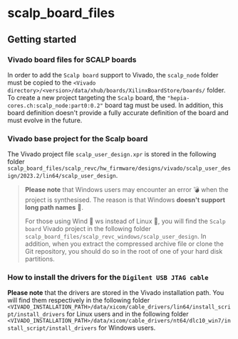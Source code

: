 # scalp_board_files

## Getting started

### Vivado board files for SCALP boards

In order to add the ```Scalp board``` support to Vivado, the ```scalp_node``` folder must be copied to the ```<Vivado directory>/<version>/data/xhub/boards/XilinxBoardStore/boards/``` folder. To create a new project targeting the ```Scalp``` board, the ```"hepia-cores.ch:scalp_node:part0:0.2"``` board tag must be used. In addition, this board definition doesn't provide a fully accurate definition of the board and must evolve in the future.

### Vivado base project for the Scalp board

The Vivado project file ```scalp_user_design.xpr``` is stored in the following folder ```scalp_board_files/scalp_revc/hw_firmware/designs/vivado/scalp_user_design/2023.2/lin64/scalp_user_design```.

> **Please note** that Windows users may encounter an error :bomb: when the project is synthesised. The reason is that Windows **doesn't support long path names** :poop:.
>
> For those using Wind :poop: ws instead of Linux :penguin:, you will find the ```Scalp board``` Vivado project in the following folder ```scalp_board_files/scalp_revc_windows/scalp_user_design```. In addition, when you extract the compressed archive file or clone the Git repository, you should do so in the root of one of your hard disk partitions.

### How to install the drivers for the ```Digilent USB JTAG cable```

**Please note** that the drivers are stored in the Vivado installation path. You will find them respectively in the following folder ```<VIVADO_INSTALLATION_PATH>/data/xicom/cable_drivers/lin64/install_script/install_drivers``` for Linux users and in the following folder ```<VIVADO_INSTALLATION_PATH>/data/xicom/cable_drivers/nt64/dlc10_win7/install_script/install_drivers``` for Windows users.
